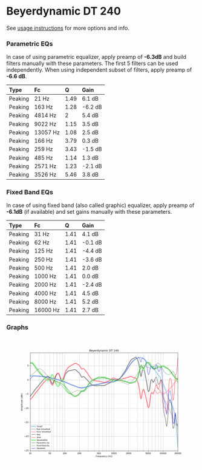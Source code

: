 # Beyerdynamic DT 240
See [usage instructions](https://github.com/jaakkopasanen/AutoEq#usage) for more options and info.

### Parametric EQs
In case of using parametric equalizer, apply preamp of **-6.3dB** and build filters manually
with these parameters. The first 5 filters can be used independently.
When using independent subset of filters, apply preamp of **-6.6 dB**.

| Type    | Fc       |    Q | Gain    |
|:--------|:---------|:-----|:--------|
| Peaking | 21 Hz    | 1.49 | 6.1 dB  |
| Peaking | 163 Hz   | 1.28 | -6.2 dB |
| Peaking | 4814 Hz  | 2    | 5.4 dB  |
| Peaking | 9022 Hz  | 1.15 | 3.5 dB  |
| Peaking | 13057 Hz | 1.08 | 2.5 dB  |
| Peaking | 166 Hz   | 3.79 | 0.3 dB  |
| Peaking | 259 Hz   | 3.43 | -1.5 dB |
| Peaking | 485 Hz   | 1.14 | 1.3 dB  |
| Peaking | 2571 Hz  | 1.23 | -2.1 dB |
| Peaking | 3526 Hz  | 5.46 | 3.8 dB  |

### Fixed Band EQs
In case of using fixed band (also called graphic) equalizer, apply preamp of **-6.1dB**
(if available) and set gains manually with these parameters.

| Type    | Fc       |    Q | Gain    |
|:--------|:---------|:-----|:--------|
| Peaking | 31 Hz    | 1.41 | 4.1 dB  |
| Peaking | 62 Hz    | 1.41 | -0.1 dB |
| Peaking | 125 Hz   | 1.41 | -4.4 dB |
| Peaking | 250 Hz   | 1.41 | -3.6 dB |
| Peaking | 500 Hz   | 1.41 | 2.0 dB  |
| Peaking | 1000 Hz  | 1.41 | 0.0 dB  |
| Peaking | 2000 Hz  | 1.41 | -2.4 dB |
| Peaking | 4000 Hz  | 1.41 | 4.5 dB  |
| Peaking | 8000 Hz  | 1.41 | 5.2 dB  |
| Peaking | 16000 Hz | 1.41 | 2.7 dB  |

### Graphs
![](./Beyerdynamic%20DT%20240.png)